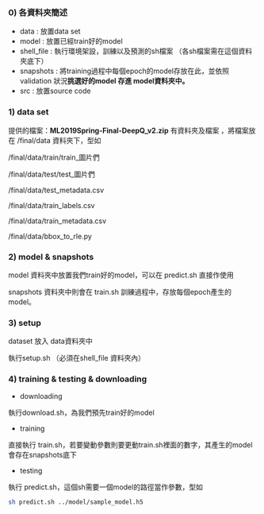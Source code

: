 ### 0) 各資料夾簡述

- data : 放置data set
- model : 放置已經train好的model
- shell_file : 執行環境架設，訓練以及預測的sh檔案 （各sh檔案需在這個資料夾底下）
- snapshots : 將training過程中每個epoch的model存放在此，並依照 validation 狀況**挑選好的model 存進 model資料夾中。**
- src : 放置source code 

### 1) data set

提供的檔案：**ML2019Spring-Final-DeepQ_v2.zip** 有資料夾及檔案 ，將檔案放在 /final/data 資料夾下，型如

/final/data/train/train_圖片們

/final/data/test/test_圖片們

/final/data/test_metadata.csv

/final/data/train_labels.csv

/final/data/train_metadata.csv

/final/data/bbox_to_rle.py 

### 2)  model  & snapshots

model 資料夾中放置我們train好的model，可以在 predict.sh 直接作使用

snapshots 資料夾中則會在 train.sh 訓練過程中，存放每個epoch產生的model。

### 3) setup


dataset 放入 data資料夾中

執行setup.sh  （必須在shell_file 資料夾內）

### 4) training & testing & downloading

- downloading

執行download.sh，為我們預先train好的model

- training

直接執行 train.sh，若要變動參數則要更動train.sh裡面的數字，其產生的model會存在snapshots底下

- testing

執行 predict.sh，這個sh需要一個model的路徑當作參數，型如

```sh
sh predict.sh ../model/sample_model.h5
```

